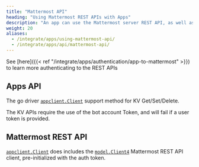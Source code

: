 ```yaml
---
title: "Mattermost API"
heading: "Using Mattermost REST APIs with Apps"
description: "An app can use the Mattermost server REST API, as well as new App Services APIs offered specifically to Mattermost Apps."
weight: 20
aliases:
  - /integrate/apps/using-mattermost-api/
  - /integrate/apps/api/mattermost-api/
---
```


See [here]({{< ref "/integrate/apps/authentication/app-to-mattermost" >}}) to learn more authenticating to the REST APIs

## Apps API

The go driver [`appclient.Client`](https://pkg.go.dev/github.com/mattermost/mattermost-plugin-apps/apps/appclient#Client) support method for KV Get/Set/Delete.

The KV APIs require the use of the bot account Token, and will fail if a user token is provided.

## Mattermost REST API

[`appclient.Client`](https://pkg.go.dev/github.com/mattermost/mattermost-plugin-apps/apps/appclient#Client) does includes the [`model.Client4`](https://pkg.go.dev/github.com/mattermost/mattermost-server/v5/model#Client4) Mattermost REST API client, pre-initialized with the auth token.
